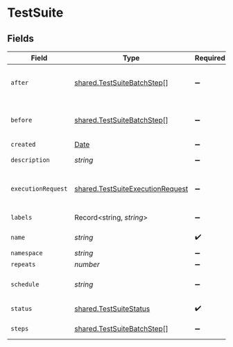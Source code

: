 # TestSuite


## Fields

| Field                                                                                         | Type                                                                                          | Required                                                                                      | Description                                                                                   | Example                                                                                       |
| --------------------------------------------------------------------------------------------- | --------------------------------------------------------------------------------------------- | --------------------------------------------------------------------------------------------- | --------------------------------------------------------------------------------------------- | --------------------------------------------------------------------------------------------- |
| `after`                                                                                       | [shared.TestSuiteBatchStep](../../models/shared/testsuitebatchstep.md)[]                      | :heavy_minus_sign:                                                                            | Run these batch steps after whole suite                                                       | [object Object]                                                                               |
| `before`                                                                                      | [shared.TestSuiteBatchStep](../../models/shared/testsuitebatchstep.md)[]                      | :heavy_minus_sign:                                                                            | Run these batch steps before whole suite                                                      | [object Object]                                                                               |
| `created`                                                                                     | [Date](https://developer.mozilla.org/en-US/docs/Web/JavaScript/Reference/Global_Objects/Date) | :heavy_minus_sign:                                                                            | N/A                                                                                           |                                                                                               |
| `description`                                                                                 | *string*                                                                                      | :heavy_minus_sign:                                                                            | N/A                                                                                           | collection of tests                                                                           |
| `executionRequest`                                                                            | [shared.TestSuiteExecutionRequest](../../models/shared/testsuiteexecutionrequest.md)          | :heavy_minus_sign:                                                                            | test suite execution request body                                                             |                                                                                               |
| `labels`                                                                                      | Record<string, *string*>                                                                      | :heavy_minus_sign:                                                                            | test suite labels                                                                             | [object Object]                                                                               |
| `name`                                                                                        | *string*                                                                                      | :heavy_check_mark:                                                                            | N/A                                                                                           | test-suite1                                                                                   |
| `namespace`                                                                                   | *string*                                                                                      | :heavy_minus_sign:                                                                            | N/A                                                                                           | testkube                                                                                      |
| `repeats`                                                                                     | *number*                                                                                      | :heavy_minus_sign:                                                                            | N/A                                                                                           | 1                                                                                             |
| `schedule`                                                                                    | *string*                                                                                      | :heavy_minus_sign:                                                                            | schedule to run test suite                                                                    | * * * * *                                                                                     |
| `status`                                                                                      | [shared.TestSuiteStatus](../../models/shared/testsuitestatus.md)                              | :heavy_check_mark:                                                                            | test suite status                                                                             |                                                                                               |
| `steps`                                                                                       | [shared.TestSuiteBatchStep](../../models/shared/testsuitebatchstep.md)[]                      | :heavy_minus_sign:                                                                            | Batch steps to run                                                                            | [object Object]                                                                               |